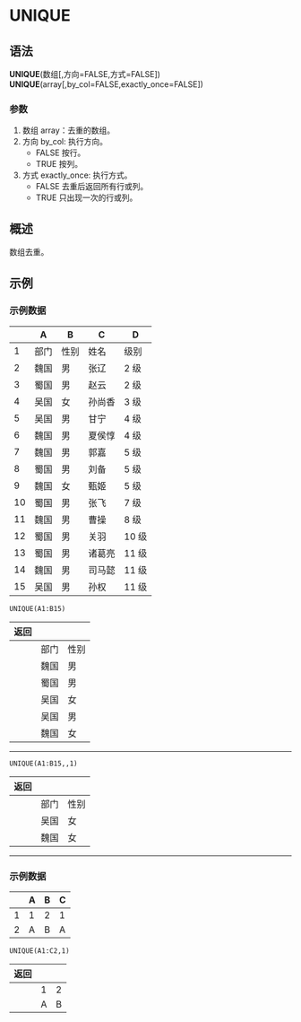 # UNIQUE

## 语法

**UNIQUE**(数组[,方向=FALSE,方式=FALSE])  
**UNIQUE**(array[,by_col=FALSE,exactly_once=FALSE])

### 参数

1. 数组 array：去重的数组。
2. 方向 by_col: 执行方向。
    - FALSE 按行。
    - TRUE 按列。
3. 方式 exactly_once: 执行方式。
    - FALSE 去重后返回所有行或列。
    - TRUE 只出现一次的行或列。

## 概述

数组去重。

## 示例

### 示例数据

|     | A    | B    | C      | D     |
| --- | ---- | ---- | ------ | ----- |
| 1   | 部门 | 性别 | 姓名   | 级别  |
| 2   | 魏国 | 男   | 张辽   | 2 级  |
| 3   | 蜀国 | 男   | 赵云   | 2 级  |
| 4   | 吴国 | 女   | 孙尚香 | 3 级  |
| 5   | 吴国 | 男   | 甘宁   | 4 级  |
| 6   | 魏国 | 男   | 夏侯惇 | 4 级  |
| 7   | 魏国 | 男   | 郭嘉   | 5 级  |
| 8   | 蜀国 | 男   | 刘备   | 5 级  |
| 9   | 魏国 | 女   | 甄姬   | 5 级  |
| 10  | 蜀国 | 男   | 张飞   | 7 级  |
| 11  | 魏国 | 男   | 曹操   | 8 级  |
| 12  | 蜀国 | 男   | 关羽   | 10 级 |
| 13  | 蜀国 | 男   | 诸葛亮 | 11 级 |
| 14  | 魏国 | 男   | 司马懿 | 11 级 |
| 15  | 吴国 | 男   | 孙权   | 11 级 |

```excel
UNIQUE(A1:B15)
```

| 返回 |      |      |
| ---- | ---- | ---- |
|      | 部门 | 性别 |
|      | 魏国 | 男   |
|      | 蜀国 | 男   |
|      | 吴国 | 女   |
|      | 吴国 | 男   |
|      | 魏国 | 女   |

---

```excel
UNIQUE(A1:B15,,1)
```

| 返回 |      |      |
| ---- | ---- | ---- |
|      | 部门 | 性别 |
|      | 吴国 | 女   |
|      | 魏国 | 女   |

---

### 示例数据

|     | A   | B   | C   |
| --- | --- | --- | --- |
| 1   | 1   | 2   | 1   |
| 2   | A   | B   | A   |

```excel
UNIQUE(A1:C2,1)
```

| 返回 |     |     |
| ---- | --- | --- |
|      | 1   | 2   |
|      | A   | B   |
